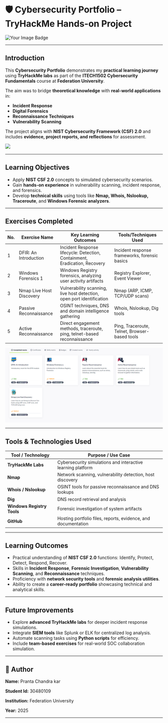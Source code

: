# 🛡️ Cybersecurity Portfolio – TryHackMe Hands-on Project  

  <img src="https://tryhackme-badges.s3.amazonaws.com/pkar.png" alt="Your Image Badge" />

---

## Introduction  
This **Cybersecurity Portfolio** demonstrates my **practical learning journey** using **TryHackMe labs** as part of the **ITECH1502 Cybersecurity Fundamentals** course at **Federation University**.  

The aim was to bridge **theoretical knowledge** with **real-world applications** in:  
- **Incident Response**  
- **Digital Forensics**  
- **Reconnaissance Techniques**  
- **Vulnerability Scanning**  

The project aligns with **NIST Cybersecurity Framework (CSF) 2.0** and includes **evidence, project reports, and reflections** for assessment.  

  
![](https://media0.giphy.com/media/v1.Y2lkPTc5MGI3NjExeWpoY3l2bmVtNnY2a3pxMzFyMjRsOHowbG5pbzNwN3VzbTAyZzB2cSZlcD12MV9pbnRlcm5hbF9naWZfYnlfaWQmY3Q9Zw/SWoSkN6DxTszqIKEqv/giphy.gif)

---

## Learning Objectives  
- Apply **NIST CSF 2.0** concepts to simulated cybersecurity scenarios.  
- Gain **hands-on experience** in vulnerability scanning, incident response, and forensics.  
- Develop **technical skills** using tools like **Nmap, Whois, Nslookup, Traceroute**, and **Windows Forensic analyzers**.  


---

## Exercises Completed  

| No. | Exercise Name            | Key Learning Outcomes                                                         | Tools/Techniques Used                          |
|-----|---------------------------|-------------------------------------------------------------------------------|------------------------------------------------|
| 1   | DFIR: An Introduction      | Incident Response lifecycle: Detection, Containment, Eradication, Recovery    | Incident response frameworks, forensic basics  |
| 2   | Windows Forensics 1        | Windows Registry forensics, analyzing user activity artifacts                 | Registry Explorer, Event Viewer                |
| 3   | Nmap Live Host Discovery   | Vulnerability scanning, live host detection, open port identification         | Nmap (ARP, ICMP, TCP/UDP scans)                 |
| 4   | Passive Reconnaissance      | OSINT techniques, DNS and domain intelligence gathering                        | Whois, Nslookup, Dig tools                      |
| 5   | Active Reconnaissance       | Direct engagement methods, traceroute, ping, telnet-based reconnaissance      | Ping, Traceroute, Telnet, Browser-based tools   |

![](https://raw.githubusercontent.com/pkar412/Cybersecurity_Portfolio/refs/heads/main/Screenshots/Screenshot%202025-09-22%20174654.png)

---

## Tools & Technologies Used  

| Tool / Technology     | Purpose / Use Case                                                      |
|-----------------------|-------------------------------------------------------------------------|
| **TryHackMe Labs**     | Cybersecurity simulations and interactive learning platform             |
| **Nmap**               | Network scanning, vulnerability detection, host discovery               |
| **Whois / Nslookup**    | OSINT tools for passive reconnaissance and DNS lookups                  |
| **Dig**                | DNS record retrieval and analysis                                       |
| **Windows Registry Tools** | Forensic investigation of system artifacts                           |
| **GitHub**             | Hosting portfolio files, reports, evidence, and documentation           |

---

## Learning Outcomes  

- Practical understanding of **NIST CSF 2.0** functions: Identify, Protect, Detect, Respond, Recover.  
- Skills in **Incident Response**, **Forensic Investigation**, **Vulnerability Scanning**, and **Reconnaissance** techniques.  
- Proficiency with **network security tools** and **forensic analysis utilities**.  
- Ability to create a **career-ready portfolio** showcasing technical and analytical skills.  

---

## Future Improvements  

- Explore **advanced TryHackMe labs** for deeper incident response simulations.  
- Integrate **SIEM tools** like Splunk or ELK for centralized log analysis.  
- Automate scanning tasks using **Python scripts** for efficiency.  
- Include **team-based exercises** for real-world SOC collaboration simulation.  

---

## 👤 Author  

**Name:** Pranta Chandra kar

**Student Id:** 30480109 

**Institution:** Federation University 

**Year:** 2025  

---
